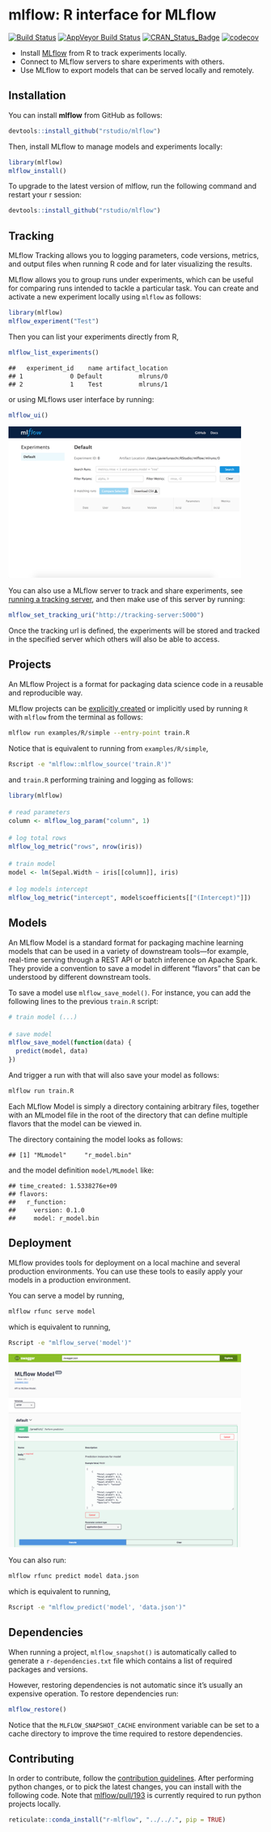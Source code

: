 mlflow: R interface for MLflow
================

[![Build
Status](https://travis-ci.org/rstudio/mlflow.svg?branch=master)](https://travis-ci.org/rstudio/mlflow)
[![AppVeyor Build
Status](https://ci.appveyor.com/api/projects/status/github/rstudio/mlflow?branch=master&svg=true)](https://ci.appveyor.com/project/JavierLuraschi/mlflow)
[![CRAN\_Status\_Badge](https://www.r-pkg.org/badges/version/mlflow)](https://cran.r-project.org/package=mlflow)
[![codecov](https://codecov.io/gh/rstudio/mlflow/branch/master/graph/badge.svg)](https://codecov.io/gh/rstudio/mlflow)

  - Install [MLflow](https://mlflow.org/) from R to track experiments
    locally.
  - Connect to MLflow servers to share experiments with others.
  - Use MLflow to export models that can be served locally and remotely.

## Installation

You can install **mlflow** from GitHub as follows:

``` r
devtools::install_github("rstudio/mlflow")
```

Then, install MLflow to manage models and experiments locally:

``` r
library(mlflow)
mlflow_install()
```

To upgrade to the latest version of mlflow, run the following command
and restart your r session:

``` r
devtools::install_github("rstudio/mlflow")
```

## Tracking

MLflow Tracking allows you to logging parameters, code versions,
metrics, and output files when running R code and for later visualizing
the results.

MLflow allows you to group runs under experiments, which can be useful
for comparing runs intended to tackle a particular task. You can create
and activate a new experiment locally using `mlflow` as follows:

``` r
library(mlflow)
mlflow_experiment("Test")
```

Then you can list your experiments directly from R,

``` r
mlflow_list_experiments()
```

    ##   experiment_id    name artifact_location
    ## 1             0 Default          mlruns/0
    ## 2             1    Test          mlruns/1

or using MLflows user interface by
running:

``` r
mlflow_ui()
```

<img src="tools/readme/mlflow-user-interface.png" class="screenshot" width=460 />

You can also use a MLflow server to track and share experiments, see
[running a tracking
server](https://www.mlflow.org/docs/latest/tracking.html#running-a-tracking-server),
and then make use of this server by running:

``` r
mlflow_set_tracking_uri("http://tracking-server:5000")
```

Once the tracking url is defined, the experiments will be stored and
tracked in the specified server which others will also be able to
access.

## Projects

An MLflow Project is a format for packaging data science code in a
reusable and reproducible way.

MLflow projects can be [explicitly
created](https://www.mlflow.org/docs/latest/projects.html#specifying-projects)
or implicitly used by running `R` with `mlflow` from the terminal as
follows:

``` bash
mlflow run examples/R/simple --entry-point train.R
```

Notice that is equivalent to running from `examples/R/simple`,

``` bash
Rscript -e "mlflow::mlflow_source('train.R')"
```

and `train.R` performing training and logging as follows:

``` r
library(mlflow)

# read parameters
column <- mlflow_log_param("column", 1)

# log total rows
mlflow_log_metric("rows", nrow(iris))

# train model
model <- lm(Sepal.Width ~ iris[[column]], iris)

# log models intercept
mlflow_log_metric("intercept", model$coefficients[["(Intercept)"]])
```

## Models

An MLflow Model is a standard format for packaging machine learning
models that can be used in a variety of downstream tools—for example,
real-time serving through a REST API or batch inference on Apache Spark.
They provide a convention to save a model in different “flavors” that
can be understood by different downstream tools.

To save a model use `mlflow_save_model()`. For instance, you can add the
following lines to the previous `train.R` script:

``` r
# train model (...)

# save model
mlflow_save_model(function(data) {
  predict(model, data)
})
```

And trigger a run with that will also save your model as follows:

``` bash
mlflow run train.R
```

Each MLflow Model is simply a directory containing arbitrary files,
together with an MLmodel file in the root of the directory that can
define multiple flavors that the model can be viewed in.

The directory containing the model looks as follows:

    ## [1] "MLmodel"     "r_model.bin"

and the model definition `model/MLmodel` like:

    ## time_created: 1.5338276e+09
    ## flavors:
    ##   r_function:
    ##     version: 0.1.0
    ##     model: r_model.bin

## Deployment

MLflow provides tools for deployment on a local machine and several
production environments. You can use these tools to easily apply your
models in a production environment.

You can serve a model by running,

``` bash
mlflow rfunc serve model
```

which is equivalent to
running,

``` bash
Rscript -e "mlflow_serve('model')"
```

<img src="tools/readme/mlflow-serve-rfunc.png" class="screenshot" width=460 />

You can also run:

``` bash
mlflow rfunc predict model data.json
```

which is equivalent to running,

``` bash
Rscript -e "mlflow_predict('model', 'data.json')"
```

## Dependencies

When running a project, `mlflow_snapshot()` is automatically called to
generate a `r-dependencies.txt` file which contains a list of required
packages and versions.

However, restoring dependencies is not automatic since it’s usually an
expensive operation. To restore dependencies run:

``` r
mlflow_restore()
```

Notice that the `MLFLOW_SNAPSHOT_CACHE` environment variable can be set
to a cache directory to improve the time required to restore
dependencies.

## Contributing

In order to contribute, follow the [contribution
guidelines](../../CONTRIBUTING.rst). After performing python changes, or
to pick the latest changes, you can install with the following code.
Note that
[mlflow/pull/193](https://github.com/databricks/mlflow/pull/193) is
currently required to run python projects locally.

``` r
reticulate::conda_install("r-mlflow", "../../.", pip = TRUE)
```
